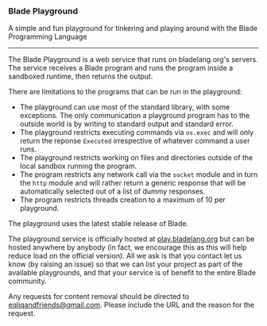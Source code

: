 ### Blade Playground

A simple and fun playground for tinkering and playing around with the Blade Programming Language

---

The Blade Playground is a web service that runs on bladelang.org's servers. The service receives a Blade program and runs the program inside a sandboxed runtime, then returns the output.

There are limitations to the programs that can be run in the playground:

- The playground can use most of the standard library, with some exceptions. The only communication a playground program has to the outside world is by writing to standard output and standard error.
- The playground restricts executing commands via `os.exec` and will only return the reponse `Executed` irrespective of whatever command a user runs.
- The playground restricts working on files and directories outside of the local sandbox running the program.
- The program restricts any network call via the `socket` module and in turn the `http` module and will rather return a generic response that will be automatically selected out of a list of dummy responses.
- The program restricts threads creation to a maximum of 10 per playground.

The playground uses the latest stable release of Blade.

The playground service is officially hosted at [play.bladelang.org](https://play.bladelang.org/) but can be hosted anywhere by anybody (in fact, we encourage this as this will help reduce load on the official version). All we ask is that you contact let us know (by raising an issue) so that we can list your project as part of the available playgrounds, and that your service is of benefit to the entire Blade community.

Any requests for content removal should be directed to [eqliqandfriends@gmail.com](mailto:eqliqandfriends@gmail.com). Please include the URL and the reason for the request.

